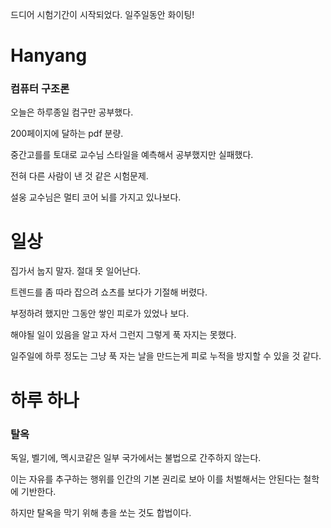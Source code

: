 
드디어 시험기간이 시작되었다. 일주일동안 화이팅!

# Hanyang

### 컴퓨터 구조론

오늘은 하루종일 컴구만 공부했다.

200페이지에 달하는 pdf 분량.

중간고를를 토대로 교수님 스타일을 예측해서 공부했지만 실패했다.

전혀 다른 사람이 낸 것 같은 시험문제.

설웅 교수님은 멀티 코어 뇌를 가지고 있나보다.

# 일상

집가서 눕지 말자. 절대 못 일어난다. 

트렌드를 좀 따라 잡으려 쇼츠를 보다가 기절해 버렸다.

부정하려 했지만 그동안 쌓인 피로가 있었나 보다.

해야될 일이 있음을 알고 자서 그런지 그렇게 푹 자지는 못했다.

일주일에 하루 정도는 그냥 푹 자는 날을 만드는게 피로 누적을 방지할 수 있을 것 같다.

# 하루 하나

### 탈옥

독일, 벨기에, 멕시코같은 일부 국가에서는 불법으로 간주하지 않는다. 

이는 자유를 추구하는 행위를 인간의 기본 권리로 보아 이를 처벌해서는 안된다는 철학에 기반한다. 

하지만 탈옥을 막기 위해 총을 쏘는 것도 합법이다.

